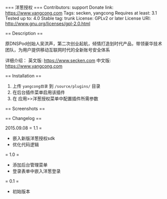 === 洋葱授权 ===
Contributors: support
Donate link: https://www.yangcong.com
Tags: secken, yangcong
Requires at least: 3.1
Tested up to: 4.0
Stable tag: trunk
License: GPLv2 or later
License URI: http://www.gnu.org/licenses/gpl-2.0.html

== Description ==

原DNSPod创始人吴洪声，第二次创业起航，倾情打造划时代产品，带领豪华技术团队，为用户提供移动互联网时代的全新账号安全体系

详细介绍：
英文版: https://www.secken.com
中文版: https://www.yangcong.com

== Installation ==

1. 上传 `yangcong目录` 到 `/source/plugins/` 目录
2. 在后台插件菜单启用该插件
3. 在 应用>>洋葱授权菜单中配置插件所需参数


== Screenshots ==


== Changelog ==

2015.09.08
= 1.1 =
* 嵌入新版洋葱授权sdk
* 优化代码逻辑

= 1.0 =
* 添加后台管理菜单
* 登录表单中嵌入洋葱登录

= 0.1 =
* 初始版本
